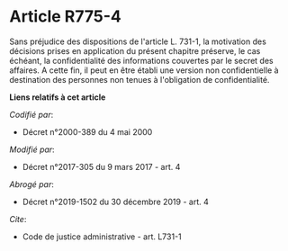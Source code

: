 # Article R775-4

Sans préjudice des dispositions de l'article L. 731-1, la motivation des décisions prises en application du présent chapitre
préserve, le cas échéant, la confidentialité des informations couvertes par le secret des affaires. A cette fin, il peut en
être établi une version non confidentielle à destination des personnes non tenues à l'obligation de confidentialité.

**Liens relatifs à cet article**

_Codifié par_:

  - Décret n°2000-389 du 4 mai 2000

_Modifié par_:

  - Décret n°2017-305 du 9 mars 2017 - art. 4

_Abrogé par_:

  - Décret n°2019-1502 du 30 décembre 2019 - art. 4

_Cite_:

  - Code de justice administrative - art. L731-1
